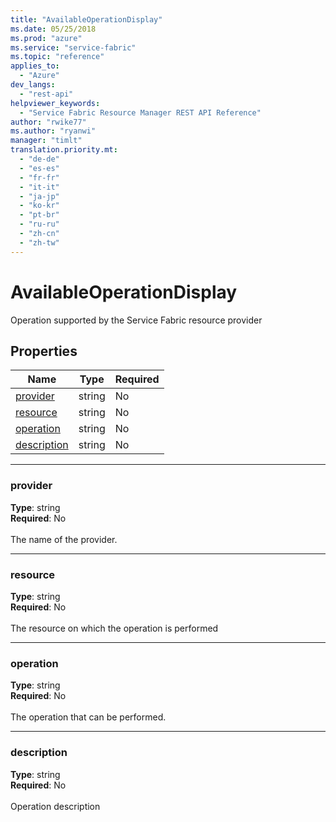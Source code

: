 ```yaml
---
title: "AvailableOperationDisplay"
ms.date: 05/25/2018
ms.prod: "azure"
ms.service: "service-fabric"
ms.topic: "reference"
applies_to: 
  - "Azure"
dev_langs: 
  - "rest-api"
helpviewer_keywords: 
  - "Service Fabric Resource Manager REST API Reference"
author: "rwike77"
ms.author: "ryanwi"
manager: "timlt"
translation.priority.mt: 
  - "de-de"
  - "es-es"
  - "fr-fr"
  - "it-it"
  - "ja-jp"
  - "ko-kr"
  - "pt-br"
  - "ru-ru"
  - "zh-cn"
  - "zh-tw"
---
```

# AvailableOperationDisplay

Operation supported by the Service Fabric resource provider

## Properties
| Name | Type | Required |
| --- | --- | --- |
| [provider](#provider) | string | No |
| [resource](#resource) | string | No |
| [operation](#operation) | string | No |
| [description](#description) | string | No |

____
### provider
__Type__: string <br/>
__Required__: No<br/>
<br/>
The name of the provider.

____
### resource
__Type__: string <br/>
__Required__: No<br/>
<br/>
The resource on which the operation is performed

____
### operation
__Type__: string <br/>
__Required__: No<br/>
<br/>
The operation that can be performed.

____
### description
__Type__: string <br/>
__Required__: No<br/>
<br/>
Operation description
